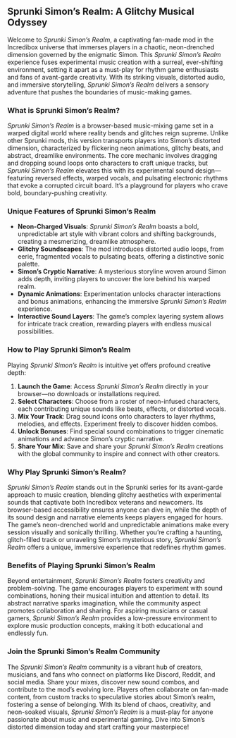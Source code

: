 ## Sprunki Simon’s Realm: A Glitchy Musical Odyssey  

Welcome to *Sprunki Simon’s Realm*, a captivating fan-made mod in the Incredibox universe that immerses players in a chaotic, neon-drenched dimension governed by the enigmatic Simon. This *Sprunki Simon’s Realm* experience fuses experimental music creation with a surreal, ever-shifting environment, setting it apart as a must-play for rhythm game enthusiasts and fans of avant-garde creativity. With its striking visuals, distorted audio, and immersive storytelling, *Sprunki Simon’s Realm* delivers a sensory adventure that pushes the boundaries of music-making games.  

### What is Sprunki Simon’s Realm?  
*Sprunki Simon’s Realm* is a browser-based music-mixing game set in a warped digital world where reality bends and glitches reign supreme. Unlike other Sprunki mods, this version transports players into Simon’s distorted dimension, characterized by flickering neon animations, glitchy beats, and abstract, dreamlike environments. The core mechanic involves dragging and dropping sound loops onto characters to craft unique tracks, but *Sprunki Simon’s Realm* elevates this with its experimental sound design—featuring reversed effects, warped vocals, and pulsating electronic rhythms that evoke a corrupted circuit board. It’s a playground for players who crave bold, boundary-pushing creativity.  

### Unique Features of Sprunki Simon’s Realm  
- **Neon-Charged Visuals**: *Sprunki Simon’s Realm* boasts a bold, unpredictable art style with vibrant colors and shifting backgrounds, creating a mesmerizing, dreamlike atmosphere.  
- **Glitchy Soundscapes**: The mod introduces distorted audio loops, from eerie, fragmented vocals to pulsating beats, offering a distinctive sonic palette.  
- **Simon’s Cryptic Narrative**: A mysterious storyline woven around Simon adds depth, inviting players to uncover the lore behind his warped realm.  
- **Dynamic Animations**: Experimentation unlocks character interactions and bonus animations, enhancing the immersive *Sprunki Simon’s Realm* experience.  
- **Interactive Sound Layers**: The game’s complex layering system allows for intricate track creation, rewarding players with endless musical possibilities.  

### How to Play Sprunki Simon’s Realm  
Playing *Sprunki Simon’s Realm* is intuitive yet offers profound creative depth:  
1. **Launch the Game**: Access *Sprunki Simon’s Realm* directly in your browser—no downloads or installations required.  
2. **Select Characters**: Choose from a roster of neon-infused characters, each contributing unique sounds like beats, effects, or distorted vocals.  
3. **Mix Your Track**: Drag sound icons onto characters to layer rhythms, melodies, and effects. Experiment freely to discover hidden combos.  
4. **Unlock Bonuses**: Find special sound combinations to trigger cinematic animations and advance Simon’s cryptic narrative.  
5. **Share Your Mix**: Save and share your *Sprunki Simon’s Realm* creations with the global community to inspire and connect with other creators.  

### Why Play Sprunki Simon’s Realm?  
*Sprunki Simon’s Realm* stands out in the Sprunki series for its avant-garde approach to music creation, blending glitchy aesthetics with experimental sounds that captivate both Incredibox veterans and newcomers. Its browser-based accessibility ensures anyone can dive in, while the depth of its sound design and narrative elements keeps players engaged for hours. The game’s neon-drenched world and unpredictable animations make every session visually and sonically thrilling. Whether you’re crafting a haunting, glitch-filled track or unraveling Simon’s mysterious story, *Sprunki Simon’s Realm* offers a unique, immersive experience that redefines rhythm games.  

### Benefits of Playing Sprunki Simon’s Realm  
Beyond entertainment, *Sprunki Simon’s Realm* fosters creativity and problem-solving. The game encourages players to experiment with sound combinations, honing their musical intuition and attention to detail. Its abstract narrative sparks imagination, while the community aspect promotes collaboration and sharing. For aspiring musicians or casual gamers, *Sprunki Simon’s Realm* provides a low-pressure environment to explore music production concepts, making it both educational and endlessly fun.  

### Join the Sprunki Simon’s Realm Community  
The *Sprunki Simon’s Realm* community is a vibrant hub of creators, musicians, and fans who connect on platforms like Discord, Reddit, and social media. Share your mixes, discover new sound combos, and contribute to the mod’s evolving lore. Players often collaborate on fan-made content, from custom tracks to speculative stories about Simon’s realm, fostering a sense of belonging. With its blend of chaos, creativity, and neon-soaked visuals, *Sprunki Simon’s Realm* is a must-play for anyone passionate about music and experimental gaming. Dive into Simon’s distorted dimension today and start crafting your masterpiece!  